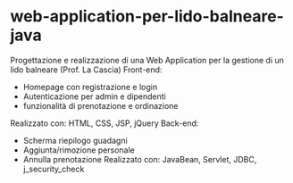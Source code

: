 # web-application-per-lido-balneare-java

Progettazione e realizzazione di una Web Application per la gestione di un lido balneare (Prof. La Cascia)
Front-end: 
 - Homepage con registrazione e login
 - Autenticazione per admin e dipendenti
 - funzionalità di prenotazione e ordinazione
 
Realizzato con: HTML, CSS, JSP, jQuery
Back-end:
 - Scherma riepilogo guadagni
 - Aggiunta/rimozione personale
 - Annulla prenotazione
Realizzato con: JavaBean, Servlet, JDBC, j_security_check
